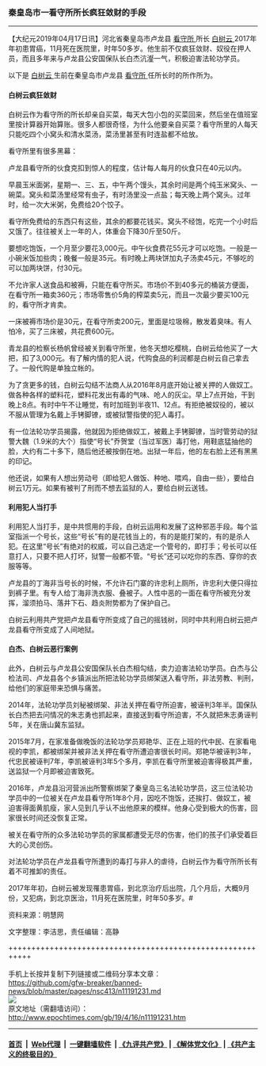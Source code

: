 ### 秦皇岛市一看守所所长疯狂敛财的手段
------------------------

<p>
 【大纪元2019年04月17日讯】河北省秦皇岛市卢龙县
 <a href="http://www.epochtimes.com/gb/tag/%E7%9C%8B%E5%AE%88%E6%89%80.html">
  看守所
 </a>
 所长
 <a href="http://www.epochtimes.com/gb/tag/%E7%99%BD%E6%A0%91%E4%BA%91.html">
  白树云
 </a>
 2017年年初患胃癌，11月死在医院里，时年50多岁。他生前不仅疯狂敛财、奴役在押人员，而且多年来与卢龙县公安国保队长白杰沆瀣一气，积极迫害法轮功学员。
</p>
<p>
 以下是
 <a href="http://www.epochtimes.com/gb/tag/%E7%99%BD%E6%A0%91%E4%BA%91.html">
  白树云
 </a>
 生前在秦皇岛市卢龙县
 <a href="http://www.epochtimes.com/gb/tag/%E7%9C%8B%E5%AE%88%E6%89%80.html">
  看守所
 </a>
 任所长时的所作所为。
</p>
<h4>
 <b>
  白树云疯狂敛财
 </b>
</h4>
<p>
 白树云作为看守所的所长却亲自买菜，每天大包小包的买菜回来，然后坐在值班室里按计算器开始算账。很多人都很奇怪，为什么他要亲自买菜？看守所里的人每天只能吃四个小窝头和清水菜汤，菜汤里甚至有时连盐都不给放。
</p>
<p>
 看守所里有很多黑幕：
</p>
<p>
 卢龙县看守所的伙食克扣到惊人的程度，估计每人每月的伙食只在40元以内。
</p>
<p>
 早晨玉米面粥，星期一、三、五，中午两个馒头，其余时间是两个纯玉米窝头、一碗菜。窝头和菜汤里经常有虫子，有时汤里没一点盐；每天晚上两个窝头。过年时，给一次大米粥，免费给20个饺子。
</p>
<p>
 看守所免费给的东西只有这些，其余的都要花钱买。窝头不经饱，吃完一个小时后又饿了。往往被关上一年的人，体重会下降30斤至50斤。
</p>
<p>
 要想吃饱饭，一个月至少要花3,000元。中午伙食费花55元才可以吃饱。一般是一小碗米饭加些肉；晚餐一般是35元。有时晚上两块饼加丸子汤卖45元，不够吃的可以加两块饼，付30元。
</p>
<p>
 不允许家人送食品和被褥，只能在看守所买。市场价不到40多元的桶装方便面，在看守所一箱卖360元；市场零售价5角的榨菜卖5元，而且一次最少要买100元的，看守所才肯卖。
</p>
<p>
 一床被褥市场价是30元，在看守所卖200元，里面是垃圾棉，散发着臭味。有人怕冷，买了三床被，共花费600元。
</p>
<p>
 青龙县的检察长杨帆曾经被关到看守所里，他冬天想吃樱桃，白树云给他买了一大把，扣了3,000元。有了解内情的犯人说，代购食品的利润都是白树云自己拿去了。一般代购是单独立帐的。
</p>
<p>
 为了贪更多的钱，白树云勾结不法商人从2016年8月底开始让被关押的人做奴工。做各种各样的塑料花，塑料花发出有毒的气味、呛人的灰尘。早上7点开始，干到晚上8点。有时中午不让睡觉，有时加班到半夜11、12点。有拒绝被奴役的，被以不服从管理为名戴上手铐脚镣，或被狱警指使的犯人毒打。
</p>
<p>
 有一位法轮功学员揭露，他就因为拒绝做奴工，被戴上手铐脚镣，当时管劳动的狱警大魏（1.9米的大个）指使“号长”乔贺堂（当过军医）毒打他，用鞋底猛抽他的脸，大约有二十多下，随后他还被按倒在地。出狱一年后，他的左右脸上还有黑黑的印记。
</p>
<p>
 他还说，如果有人想出劳动号（即给犯人做饭、种地、喂鸡，自由一些），要给白树云1万元。如果有被判了刑而不想去监狱的人，要给白树云送钱。
</p>
<h4>
 利用犯人当打手
</h4>
<p>
 利用犯人当打手，是中共惯用的手段，白树云运用和发展了这种邪恶手段。每个监室指派一个号长，这些“号长”有的是花钱当上的，有的是能打架的，有的是杀人犯。在这里“号长”有绝对的权威，可以自己选定一个管号的，即打手；号长可以任意打人，只要不把人打坏，狱警一般都不管。“号长”还可以吃你的东西、穿你的衣服等等。
</p>
<p>
 卢龙县的丁海非当号长的时候，不允许石门寨的许忠利上厕所，许忠利大便只得拉到裤子里。有专人给丁海非洗衣服、叠被子。人性中恶的一面在看守所被充分发挥，溜须拍马、落井下石、趋炎附势都为了保护自己。
</p>
<p>
 白树云利用共产党把卢龙县看守所变成了自己的摇钱树，同时中共利用白树云把卢龙县看守所变成了人间地狱。
</p>
<h4>
 <b>
  白杰、白树云恶行案例
 </b>
</h4>
<p>
 此外，白树云与卢龙县公安国保队长白杰相勾结，卖力迫害法轮功学员。白杰与公检法司、卢龙县各个乡镇派出所把法轮功学员绑架送入看守所，非法劳教、判刑，给他们的家庭带来恐惧与痛苦。
</p>
<p>
 2014年，法轮功学员刘秘被绑架、非法关押在看守所迫害，被诬判3年半。国保队长白杰把去问情况的朱志勇也抓起来，直接送到看守所迫害，不久就把朱志勇诬判5年，关在唐山冀东监狱。
</p>
<p>
 2015年7月，在家准备做晚饭的法轮功学员郑艳华、正在上班的代中民、在家看电视的李凯，都被绑架并被非法关押在看守所遭迫害很长时间。郑艳华被诬判3年，代忠民被诬判7年，李凯被诬判3年5个多月，李凯在看守所里被迫害得极其严重，送监狱一个月即被迫害致死。
</p>
<p>
 2016年，卢龙县沿河营派出所警察绑架了秦皇岛三名法轮功学员，这三位法轮功学员中的一位被关在卢龙县看守所1年8个月，因吃不饱饭，还挨打、做奴工，被迫害得面黄肌瘦，家人见到几乎认不出他原来的模样。他身心受到极大的伤害，回家很长时间还没恢复正常。
</p>
<p>
 被关在看守所的众多法轮功学员的家属都遭受无尽的伤害，他们的孩子们承受着巨大的心灵创伤。
</p>
<p>
 对法轮功学员在卢龙县看守所遭到的毒打与非人的虐待，白树云作为看守所所长有着不可推卸的责任。
</p>
<p>
 2017年年初，白树云被发现罹患胃癌，到北京治疗后出院，几个月后，大概9月份，又犯病，到北京医治，11月死在医院里，时年50多岁。#
</p>
<p>
 资料来源：明慧网
</p>
<p>
 文字整理：李洁思，责任编辑：高静
</p>

+++++++++++++++++++++++++++++++++++++++++++++++++++++++++++<br/><br/>
手机上长按并复制下列链接或二维码分享本文章：<br/>
https://github.com/gfw-breaker/banned-news/blob/master/pages/nsc413/n11191231.md <br/>
<a href='https://github.com/gfw-breaker/banned-news/blob/master/pages/nsc413/n11191231.md'><img src='https://github.com/gfw-breaker/banned-news/blob/master/pages/nsc413/n11191231.md.png'/></a> <br/>
原文地址（需翻墙访问）：http://www.epochtimes.com/gb/19/4/16/n11191231.htm


------------------------
#### [首页](https://github.com/gfw-breaker/banned-news/blob/master/README.md) &nbsp;|&nbsp; [Web代理](https://github.com/labour-camp/helloworld) &nbsp;|&nbsp; [一键翻墙软件](https://github.com/gfw-breaker/nogfw/blob/master/README.md) &nbsp;| [《九评共产党》](https://github.com/gfw-breaker/9ping.md/blob/master/README.md#九评之一评共产党是什么) | [《解体党文化》](https://github.com/gfw-breaker/jtdwh.md/blob/master/README.md) | [《共产主义的终极目的》](https://github.com/gfw-breaker/gczydzjmd.md/blob/master/README.md)

